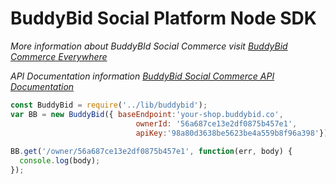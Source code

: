 # BuddyBid Social Platform Node SDK

*More information about BuddyBId Social Commerce visit [BuddyBid Commerce Everywhere](https://www.buddybid.com)*

*API Documentation information [BuddyBid Social Commerce API Documentation](https://buddybid.co/api/documentation/)*


```javascript
const BuddyBid = require('../lib/buddybid');
var BB = new BuddyBid({ baseEndpoint:'your-shop.buddybid.co',
                            ownerId: '56a687ce13e2df0875b457e1',
                            apiKey:'98a80d3638be5623be4a559b8f96a398'});
                            
BB.get('/owner/56a687ce13e2df0875b457e1', function(err, body) {
  console.log(body);
});                                                      
```